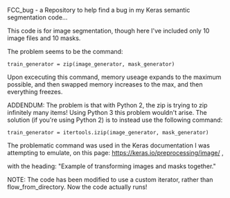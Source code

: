 FCC_bug - a Repository to help find a bug in my Keras semantic segmentation code...

This code is for image segmentation, though here I've included only 10 image files and 10 masks. 

The problem seems to be the command:

    train_generator = zip(image_generator, mask_generator)

Upon excecuting this command, memory useage expands to the maximum possible, 
and then swapped memory increases to the max, and then everything freezes.

ADDENDUM: The problem is that with Python 2, the zip is trying to zip infinitely many items! Using Python 3 this problem wouldn't arise. The solution (if you're using Python 2) is to instead use the following command:

    train_generator = itertools.izip(image_generator, mask_generator)

The problematic command was used in the Keras documentation I was attempting to emulate, 
on this page:  https://keras.io/preprocessing/image/ , 

with the  heading:  "Example of transforming images and masks together."

NOTE: The code has been modified to use a custom iterator, rather than flow_from_directory.
      Now the code actually runs! 
